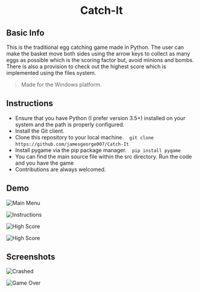 <h1 align="center"> Catch-It </h1>

## Basic Info 

This is the traditional egg catching game made in Python. 
The user can make the basket move both sides using the arrow keys to collect as many eggs as possible which is the scoring factor but, avoid minions and bombs. 
There is also a provision to check out the highest score which is implemented using the files system.

> Made for the Windows platform.

## Instructions 

 * Ensure that you have Python (I prefer version 3.5+) installed on your system and the path is properly configured. 
 * Install the Git client. 
 * Clone this repository to your local machine. ` ` ` git clone https://github.com/jamesgeorge007/Catch-It ` ` `
 * Install pygame via the pip package manager. ` ` ` pip install pygame ` ` ` 
 * You can find the main source file within the src directory. Run the code and you have the game 
 * Contributions are always welcomed. 

  
  ## Demo
  
  ![Main Menu](https://raw.githubusercontent.com/gahan9/Catch-It/master/res/Images/demo/start.gif)
  
  ![Instructions](https://raw.githubusercontent.com/gahan9/Catch-It/master/res/Images/demo/instructions.gif) 
  
  ![High Score](https://raw.githubusercontent.com/gahan9/Catch-It/master/res/Images/demo/best_scores.gif)
  
  ![High Score](https://raw.githubusercontent.com/gahan9/Catch-It/master/res/Images/demo/gameplay.gif)
  
  ## Screenshots
  
  ![Crashed](https://github.com/jamesgeorge007/Catch-It-Egg-Catching-Game-in-Python/blob/master/res/Screenshots/crashed.JPG) 
  
  ![Game Over](https://github.com/jamesgeorge007/Catch-It-Egg-Catching-Game-in-Python/blob/master/res/Screenshots/game_over.JPG)

